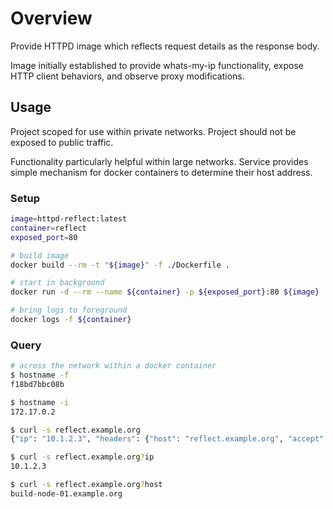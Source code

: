 # Overview

Provide HTTPD image which reflects request details as the response body.

Image initially established to provide whats-my-ip functionality, expose HTTP client behaviors, and observe proxy modifications.

## Usage

Project scoped for use within private networks.  Project should not be exposed to public traffic.  

Functionality particularly helpful within large networks.  Service provides simple mechanism for docker containers to determine their host address.

### Setup

```bash
image=httpd-reflect:latest
container=reflect
exposed_port=80

# build image
docker build --rm -t "${image}" -f ./Dockerfile .

# start in background
docker run -d --rm --name ${container} -p ${exposed_port}:80 ${image}

# bring logs to foreground
docker logs -f ${container}
```

### Query

```bash
# across the network within a docker container
$ hostname -f
f18bd7bbc08b

$ hostname -i
172.17.0.2

$ curl -s reflect.example.org
{"ip": "10.1.2.3", "headers": {"host": "reflect.example.org", "accept": "*/*", "user-agent": "curl/7.29.0"}, "host": "build-node-01.example.org", "command": "GET", "context": "/", "query": {}, "path": "/", "data": null}

$ curl -s reflect.example.org?ip
10.1.2.3

$ curl -s reflect.example.org?host
build-node-01.example.org
```
